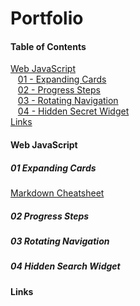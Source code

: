 # Portfolio

#### Table of Contents  
[Web JavaScript](#webjs)  
&nbsp;&nbsp;&nbsp;[01 - Expanding Cards](#webjs01)  
&nbsp;&nbsp;&nbsp;[02 - Progress Steps](#webjs02)  
&nbsp;&nbsp;&nbsp;[03 - Rotating Navigation](#webjs03)  
&nbsp;&nbsp;&nbsp;[04 - Hidden Secret Widget](#webjs04)  
[Links](#links)  

<a name="webjs"/>

#### Web JavaScript

<a name="webjs01"/>

##### 01 Expanding Cards

[Markdown Cheatsheet](./Web/JS/README.md)

<a name="webjs02"/>

##### 02 Progress Steps

<a name="webjs03"/>

##### 03 Rotating Navigation

<a name="webjs04"/>

##### 04 Hidden Search Widget


<a name="links"/>

#### Links
